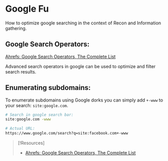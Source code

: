 
# Google Fu
How to optimize google searching in the context of Recon and Information gathering.

## Google Search Operators:
[Ahrefs: Google Search Operators, The Complete List](https://ahrefs.com/blog/google-advanced-search-operators/)

Advanced search operators in google can be used to optimize and filter search results.

## Enumerating subdomains:
To enumerate subdomains using Google dorks you can simply add `+-www` to your search: `site:google.com`.
```bash
# Search in google search bar:
site:google.com -www

# Actual URL:
https://www.google.com/search?q=site:facebook.com+-www
```

> [!Resources]
> - [Ahrefs: Google Search Operators, The Complete List](https://ahrefs.com/blog/google-advanced-search-operators/)